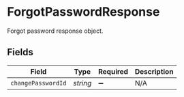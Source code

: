 # ForgotPasswordResponse

Forgot password response object.


## Fields

| Field              | Type               | Required           | Description        |
| ------------------ | ------------------ | ------------------ | ------------------ |
| `changePasswordId` | *string*           | :heavy_minus_sign: | N/A                |